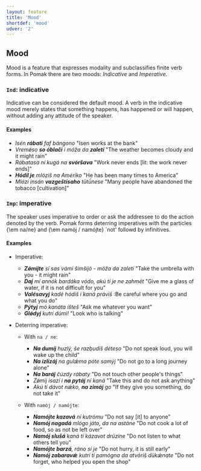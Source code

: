 ```yaml
---
layout: feature
title: 'Mood'
shortdef: 'mood'
udver: '2'
---
```


## Mood

Mood is a feature that expresses modality and subclassifies finite verb forms.
In Pomak there are two moods: *Indicative* and *Imperative*.

### <a name="Ind">`Ind`</a>: indicative

Indicative can be considered the default mood. A verb in the indicative mood merely states that something happens, 
has happened or will happen, without adding any attitude of the speaker.

#### Examples

* *Isén <b>rábati</b> faf bángono* "Isen works at the bank" 
* *Vremǿso <b>so óblači</b> i móža da <b>zaletí</b>* "The weather becomes cloudy and it might rain" 
* *Rábatasa ní kugá na <b>svóršava</b>* "Work never ends [lit: the work never ends]"
* *<b>Hódil je</b> mlóziš na Amériko* "He has been many times to America" 
* *Mlózi insán <b>vazgeštísaho</b> tütǘnese* "Many people have abandoned the tobacco [cultivation]" 

### <a name="Imp">`Imp`</a>: imperative

The speaker uses imperative to order or ask the addressee to do the action denoted by the verb.
Pomak  forms  deterring imperatives with the particles {\em na/ne} and {\em namój / namójte} `not' followd by infinitives. 


#### Examples

- Imperative:

    - *<b>Zǿmijte</b> sí sas vámi šimšijó - móža da zaletí* "Take the umbrella with you - it might rain" 
    - *<b>Daj</b> mí annók bardáka vódo, akú tí je ne zahmét* "Give me a glass of water, if it is not difficult for you" 
    - *<b>Valésavyj</b> kadé hódiš i kaná práviš* :Be careful where you go and what you do" 
    - *<b>Pýtyj</b> mó kanáta íšteš* "Ask me whatever you want" 
    - *<b>Glǿdyj</b> kutrí dúmi!* "Look who is talking" 

- Deterring imperative:

    - With `na / ne`:
        - *<b>Na dumíj</b> huzlý, še razbudíš déteso* "Do not speak loud, you will wake up the child" 
        - *<b>Na izlizáj</b> na gulǽma póte samýj* "Do not go to a long journey alone" 
        - *<b>Na baráj</b> čúzdy rábaty* "Do not touch other people's things" 
        - *Zǿmij isazí i <b>na pytáj</b> ní kaná* "Take this and do not ask anything" 
        - *Akú tí dávot nǽko, <b>na zimáj</b> go* "If they give you something, do not take it" 

    - With `namój / namójte`:
        - *<b>Namójte kazavá</b> ní kutrómu* "Do not say [it] to anyone" 
        - *<b>Namój nagadá</b> mlógo játo, da na astáne* "Do not cook a lot of food, so as not be left over" 
        - *<b>Namój slušá</b> kaná tí kázavot drúzine* "Do not listen to what others tell you" 
        - *<b>Namójte barzá</b>, ráno sí je* "Do not hurry, it is still early"   
        - *<b>Namój zabaravǽ</b> kutrí tí pamógna da atvóriš dükǽnate* "Do not forget, who helped you open the shop" 

<!-- Interlanguage links updated Po 11. listopadu 2024, 20:09:47 CET -->
